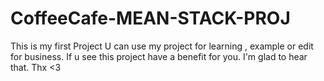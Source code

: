 # CoffeeCafe-MEAN-STACK-PROJ
This is my first Project U can use my project for learning , example or edit for business. If u see this project have a benefit for you.  I'm glad to hear that. Thx &lt;3
